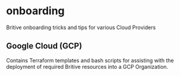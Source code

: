 # onboarding
Britive onboarding tricks and tips for various Cloud Providers

## Google Cloud (GCP)

Contains Terraform templates and bash scripts for assisting with the deployment of required Britive resources
into a GCP Organization.

